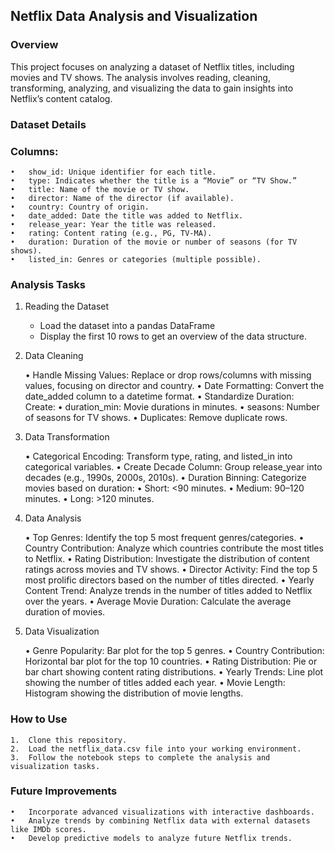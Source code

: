 ## Netflix Data Analysis and Visualization

### Overview

This project focuses on analyzing a dataset of Netflix titles, including movies and TV shows. The analysis involves reading, cleaning, transforming, analyzing, and visualizing the data to gain insights into Netflix’s content catalog.

### Dataset Details

### Columns:

	•	show_id: Unique identifier for each title.
	•	type: Indicates whether the title is a “Movie” or “TV Show.”
	•	title: Name of the movie or TV show.
	•	director: Name of the director (if available).
	•	country: Country of origin.
	•	date_added: Date the title was added to Netflix.
	•	release_year: Year the title was released.
	•	rating: Content rating (e.g., PG, TV-MA).
	•	duration: Duration of the movie or number of seasons (for TV shows).
	•	listed_in: Genres or categories (multiple possible).

### Analysis Tasks

1. Reading the Dataset

	*	Load the dataset into a pandas DataFrame
	*	Display the first 10 rows to get an overview of the data structure.

3. Data Cleaning

	•	Handle Missing Values: Replace or drop rows/columns with missing values, focusing on director and country.
	•	Date Formatting: Convert the date_added column to a datetime format.
	•	Standardize Duration: Create:
	•	duration_min: Movie durations in minutes.
	•	seasons: Number of seasons for TV shows.
	•	Duplicates: Remove duplicate rows.

4. Data Transformation

	•	Categorical Encoding: Transform type, rating, and listed_in into categorical variables.
	•	Create Decade Column: Group release_year into decades (e.g., 1990s, 2000s, 2010s).
	•	Duration Binning: Categorize movies based on duration:
	•	Short: <90 minutes.
	•	Medium: 90–120 minutes.
	•	Long: >120 minutes.

5. Data Analysis

	•	Top Genres: Identify the top 5 most frequent genres/categories.
	•	Country Contribution: Analyze which countries contribute the most titles to Netflix.
	•	Rating Distribution: Investigate the distribution of content ratings across movies and TV shows.
	•	Director Activity: Find the top 5 most prolific directors based on the number of titles directed.
	•	Yearly Content Trend: Analyze trends in the number of titles added to Netflix over the years.
	•	Average Movie Duration: Calculate the average duration of movies.

6. Data Visualization

	•	Genre Popularity: Bar plot for the top 5 genres.
	•	Country Contribution: Horizontal bar plot for the top 10 countries.
	•	Rating Distribution: Pie or bar chart showing content rating distributions.
	•	Yearly Trends: Line plot showing the number of titles added each year.
	•	Movie Length: Histogram showing the distribution of movie lengths.

### How to Use

	1.	Clone this repository.
	2.	Load the netflix_data.csv file into your working environment.
	3.	Follow the notebook steps to complete the analysis and visualization tasks.

### Future Improvements

	•	Incorporate advanced visualizations with interactive dashboards.
	•	Analyze trends by combining Netflix data with external datasets like IMDb scores.
	•	Develop predictive models to analyze future Netflix trends.
